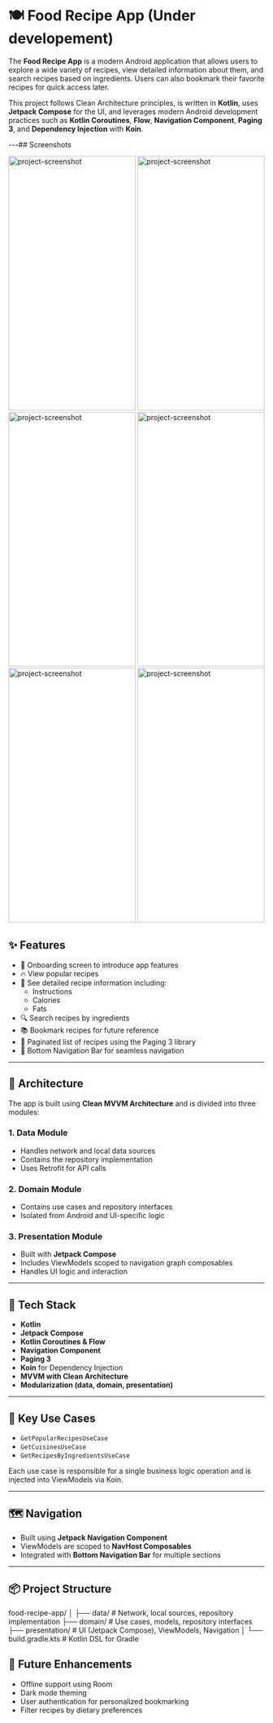 # 🍽️ Food Recipe App (Under developement)

The **Food Recipe App** is a modern Android application that allows users to explore a wide variety of recipes, view detailed information about them, and search recipes based on ingredients. Users can also bookmark their favorite recipes for quick access later.

This project follows Clean Architecture principles, is written in **Kotlin**, uses **Jetpack Compose** for the UI, and leverages modern Android development practices such as **Kotlin Coroutines**, **Flow**, **Navigation Component**, **Paging 3**, and **Dependency Injection** with **Koin**.

---## Screenshots

<img src="https://github.com/user-attachments/assets/8d203cc7-905d-4011-b5bc-dc3943c60e7c" alt="project-screenshot" width="250" height="500/">   
<img src="https://github.com/user-attachments/assets/e1e0506e-faff-4100-8313-55eaa277f202" alt="project-screenshot" width="250" height="500/">
<img src="https://github.com/user-attachments/assets/7d529afa-5c45-4f0b-a72d-84558ac50bfc" alt="project-screenshot" width="250" height="500/">
<img src="https://github.com/user-attachments/assets/985f3bcc-e48e-420f-ac06-e8c8a34008e5" alt="project-screenshot" width="250" height="500/">
<img src="https://github.com/user-attachments/assets/644002e8-4927-421e-be7d-a2adbbb4f89e" alt="project-screenshot" width="250" height="500/">
<img src="https://github.com/user-attachments/assets/0bacc41b-b292-4a6c-a2c5-6769cefe0d79" alt="project-screenshot" width="250" height="500/">



## ✨ Features
- 👋 Onboarding screen to introduce app features
- 🔥 View popular recipes
- 📄 See detailed recipe information including:
  - Instructions
  - Calories
  - Fats
- 🔍 Search recipes by ingredients
- 📚 Bookmark recipes for future reference
- 📄 Paginated list of recipes using the Paging 3 library
- 🧭 Bottom Navigation Bar for seamless navigation


---

## 🧱 Architecture

The app is built using **Clean MVVM Architecture** and is divided into three modules:

### 1. **Data Module**
- Handles network and local data sources
- Contains the repository implementation
- Uses Retrofit for API calls

### 2. **Domain Module**
- Contains use cases and repository interfaces
- Isolated from Android and UI-specific logic

### 3. **Presentation Module**
- Built with **Jetpack Compose**
- Includes ViewModels scoped to navigation graph composables
- Handles UI logic and interaction

---

## 🔧 Tech Stack

- **Kotlin**
- **Jetpack Compose**
- **Kotlin Coroutines & Flow**
- **Navigation Component**
- **Paging 3**
- **Koin** for Dependency Injection
- **MVVM with Clean Architecture**
- **Modularization (data, domain, presentation)**

---

## 🧠 Key Use Cases

- `GetPopularRecipesUseCase`
- `GetCuisinesUseCase`
- `GetRecipesByIngredientsUseCase`

Each use case is responsible for a single business logic operation and is injected into ViewModels via Koin.

---

## 🗺️ Navigation

- Built using **Jetpack Navigation Component**
- ViewModels are scoped to **NavHost Composables**
- Integrated with **Bottom Navigation Bar** for multiple sections

---

## 📦 Project Structure
food-recipe-app/
│
├── data/ # Network, local sources, repository implementation
├── domain/ # Use cases, models, repository interfaces
├── presentation/ # UI (Jetpack Compose), ViewModels, Navigation
│
└── build.gradle.kts # Kotlin DSL for Gradle

## 🧪 Future Enhancements

- Offline support using Room
- Dark mode theming
- User authentication for personalized bookmarking
- Filter recipes by dietary preferences

